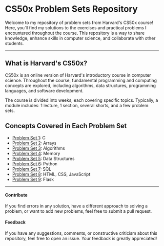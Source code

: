 # CS50x Problem Sets Repository

Welcome to my repository of problem sets from Harvard's CS50x course! Here, you’ll find my solutions to the exercises and practical problems I encountered throughout the course. This repository is a way to share knowledge, enhance skills in computer science, and collaborate with other students.

---

## What is Harvard's CS50x?

CS50x is an online version of Harvard's introductory course in computer science. Throughout the course, fundamental programming and computing concepts are explored, including algorithms, data structures, programming languages, and software development.

The course is divided into weeks, each covering specific topics. Typically, a module includes: 1 lecture, 1 section, several shorts, and a few problem sets.

## Concepts Covered in Each Problem Set

* [Problem Set 1](https://github.com/OLuizFernando/psets_cs50x_2024/tree/main/problem_sets/pset1): C
* [Problem Set 2](https://github.com/OLuizFernando/psets_cs50x_2024/tree/main/problem_sets/pset2): Arrays
* [Problem Set 3](https://github.com/OLuizFernando/psets_cs50x_2024/tree/main/problem_sets/pset3): Algorithms
* [Problem Set 4](https://github.com/OLuizFernando/psets_cs50x_2024/tree/main/problem_sets/pset4): Memory
* [Problem Set 5](https://github.com/OLuizFernando/psets_cs50x_2024/tree/main/problem_sets/pset5): Data Structures
* [Problem Set 6](https://github.com/OLuizFernando/psets_cs50x_2024/tree/main/problem_sets/pset6): Python
* [Problem Set 7](https://github.com/OLuizFernando/psets_cs50x_2024/tree/main/problem_sets/pset7): SQL
* [Problem Set 8](https://github.com/OLuizFernando/psets_cs50x_2024/tree/main/problem_sets/pset8): HTML, CSS, JavaScript
* [Problem Set 9](https://github.com/OLuizFernando/psets_cs50x_2024/tree/main/problem_sets/pset9): Flask

---

#### Contribute

If you find errors in any solution, have a different approach to solving a problem, or want to add new problems, feel free to submit a pull request.

#### Feedback

If you have any suggestions, comments, or constructive criticism about this repository, feel free to open an issue. Your feedback is greatly appreciated!
